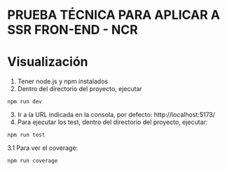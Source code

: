 # PRUEBA TÉCNICA PARA APLICAR A SSR FRON-END - NCR
# Visualización
1. Tener node.js y npm instalados
2. Dentro del directorio del proyecto, ejecutar
```ssh
npm run dev
```
3. Ir a la URL indicada en la consola, por defecto: http://localhost:5173/
3. Para ejecutar los test, dentro del directorio del proyecto, ejecutar:
```ssh
npm run test
```
3.1 Para ver el coverage:
```ssh
npm run coverage
```
